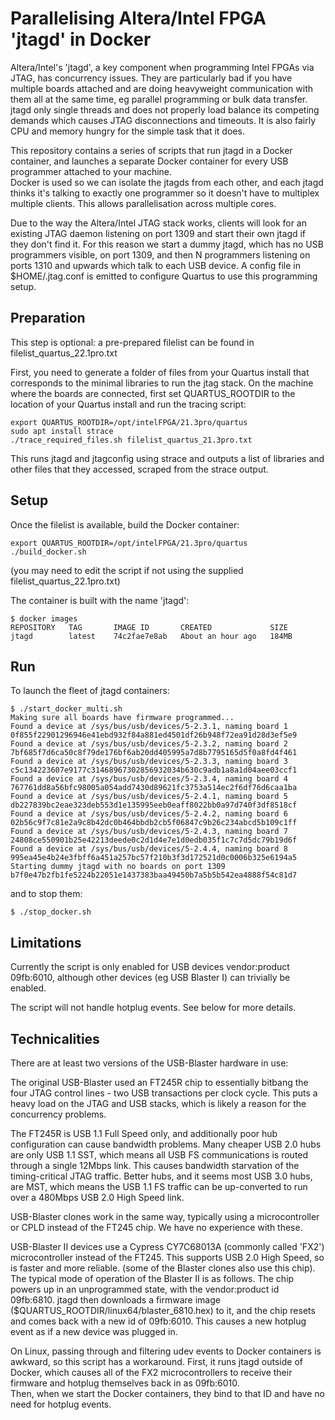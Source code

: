 Parallelising Altera/Intel FPGA 'jtagd' in Docker
=================================================

Altera/Intel's 'jtagd', a key component when programming Intel FPGAs via JTAG, has 
concurrency issues. They are particularly bad if you have multiple boards attached and are 
doing heavyweight communication with them all at the same time, eg parallel programming or 
bulk data transfer.  jtagd only single threads and does not properly load balance its 
competing demands which causes JTAG disconnections and timeouts.  It is also fairly CPU and 
memory hungry for the simple task that it does.

This repository contains a series of scripts that run jtagd in a Docker container, and 
launches a separate Docker container for every USB programmer attached to your machine.  
Docker is used so we can isolate the jtagds from each other, and each jtagd thinks it's 
talking to exactly one programmer so it doesn't have to multiplex multiple clients.  This 
allows parallelisation across multiple cores.

Due to the way the Altera/Intel JTAG stack works, clients will look for an existing JTAG 
daemon listening on port 1309 and start their own jtagd if they don't find it.  For this 
reason we start a dummy jtagd, which has no USB programmers visible, on port 1309, and then N 
programmers listening on ports 1310 and upwards which talk to each USB device.  A config file 
in $HOME/.jtag.conf is emitted to configure Quartus to use this programming setup.

Preparation
-----------

This step is optional: a pre-prepared filelist can be found in filelist_quartus_22.1pro.txt

First, you need to generate a folder of files from your Quartus install that corresponds to 
the minimal libraries to run the jtag stack.  On the machine where the boards are connected, 
first set QUARTUS_ROOTDIR to the location of your Quartus install and run the tracing 
script:

```
export QUARTUS_ROOTDIR=/opt/intelFPGA/21.3pro/quartus
sudo apt install strace
./trace_required_files.sh filelist_quartus_21.3pro.txt
```

This runs jtagd and jtagconfig using strace and outputs a list of libraries and other files 
that they accessed, scraped from the strace output.


Setup
-----

Once the filelist is available, build the Docker container:

```
export QUARTUS_ROOTDIR=/opt/intelFPGA/21.3pro/quartus
./build_docker.sh
```

(you may need to edit the script if not using the supplied filelist_quartus_22.1pro.txt)

The container is built with the name 'jtagd':

```
$ docker images
REPOSITORY   TAG       IMAGE ID       CREATED             SIZE
jtagd        latest    74c2fae7e8ab   About an hour ago   184MB
```

Run
---

To launch the fleet of jtagd containers:

```
$ ./start_docker_multi.sh
Making sure all boards have firmware programmed...
Found a device at /sys/bus/usb/devices/5-2.3.1, naming board 1
0f855f22901296946e41ebd932f84a881ed4501df26b948f72ea91d28d3ef5e9
Found a device at /sys/bus/usb/devices/5-2.3.2, naming board 2
7bf685f7d6ca50c8f79de176bf6ab20dd405995a7d8b7795165d5f0a8fd4f461
Found a device at /sys/bus/usb/devices/5-2.3.3, naming board 3
c5c134223607e9177c31468967302856932034b630c9adb1a8a1d04aee03ccf1
Found a device at /sys/bus/usb/devices/5-2.3.4, naming board 4
767761dd8a56bfc98005a054add7430d89621fc3753a514ec2f6df76d6caa1ba
Found a device at /sys/bus/usb/devices/5-2.4.1, naming board 5
db227839bc2eae323deb553d1e135995eeb0eaff8022bb0a97d740f3df8518cf
Found a device at /sys/bus/usb/devices/5-2.4.2, naming board 6
02b56c9f7c81e2a9c8b42dc0b464bbdb2cb5f06847c9b26c234abcd5b109c1ff
Found a device at /sys/bus/usb/devices/5-2.4.3, naming board 7
24808ce550901b25e42213deede0c2d1d4e7e1d0edb035f1c7c7d5dc79b19d6f
Found a device at /sys/bus/usb/devices/5-2.4.4, naming board 8
995ea45e4b24e3fbff6a451a257bc57f210b3f3d172521d0c0006b325e6194a5
Starting dummy jtagd with no boards on port 1309
b7f0e47b2fb1fe5224b22051e1437383baa49450b7a5b5b542ea4888f54c81d7

```

and to stop them:

```
$ ./stop_docker.sh
```

Limitations
-----------

Currently the script is only enabled for USB devices vendor:product 09fb:6010, although other 
devices (eg USB Blaster I) can trivially be enabled.

The script will not handle hotplug events.  See below for more details.

Technicalities
--------------

There are at least two versions of the USB-Blaster hardware in use:

The original USB-Blaster used an FT245R chip to essentially bitbang the four JTAG control 
lines - two USB transactions per clock cycle.  This puts a heavy load on the JTAG and USB 
stacks, which is likely a reason for the concurrency problems.

The FT245R is USB 1.1 Full Speed only, and additionally poor hub configuration can cause 
bandwidth problems.  Many cheaper USB 2.0 hubs are only USB 1.1 SST, which means all USB FS 
communications is routed through a single 12Mbps link.  This causes bandwidth starvation of 
the timing-critical JTAG traffic.  Better hubs, and it seems most USB 3.0 hubs, are MST, 
which means the USB 1.1 FS traffic can be up-converted to run over a 480Mbps USB 2.0 High 
Speed link.

USB-Blaster clones work in the same way, typically using a microcontroller or CPLD instead of 
the FT245 chip.  We have no experience with these.

USB-Blaster II devices use a Cypress CY7C68013A (commonly called 'FX2') microcontroller 
instead of the FT245.  This supports USB 2.0 High Speed, so is faster and more reliable. 
(some of the Blaster clones also use this chip).  The typical mode of operation of the 
Blaster II is as follows.  The chip powers up in an unprogrammed state, with the 
vendor:product id 09fb:6810.  jtagd then downloads a firmware image 
($QUARTUS_ROOTDIR/linux64/blaster_6810.hex) to it, and the chip resets and comes back with a 
new id of 09fb:6010.  This causes a new hotplug event as if a new device was plugged in.

On Linux, passing through and filtering udev events to Docker containers is awkward, so this 
script has a workaround.  First, it runs jtagd outside of Docker, which causes all of the FX2 
microcontrollers to receive their firmware and hotplug themselves back in as 09fb:6010.  
Then, when we start the Docker containers, they bind to that ID and have no need for hotplug 
events.
